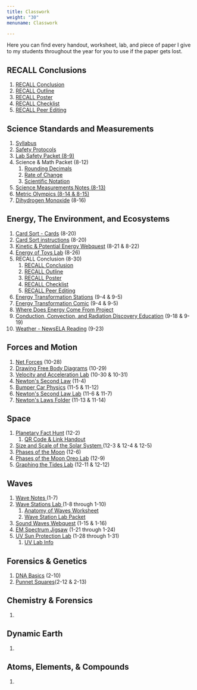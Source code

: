 ```yaml
---
title: Classwork
weight: "30"
menuname: Classwork

---
```

Here you can find every handout, worksheet, lab, and piece of paper I give to my students throughout the year for you to use if the paper gets lost.

## RECALL Conclusions

1. [RECALL Conclusion](https://drive.google.com/file/d/1a5kLdR1DF8KgCHAMBdmHHN15mREqmNTz/view?usp=sharing)
2. [RECALL Outline](https://docs.google.com/document/d/15Z_GdVBjO_7V7PCixgxnDs0nQ8xCuyAWaC2am4aceDo/edit?usp=sharing)
3. [RECALL Poster](https://drive.google.com/file/d/1qqS2wBGQzKgmOZ7zaN6XYYsyUKkxMOT7/view?usp=sharing)
4. [RECALL Checklist](https://docs.google.com/document/d/1Eah_iIiayhOFiDB8oS9S9YROZP4y7g0lr--Zk21lHHE/edit?usp=sharing)
5. [RECALL Peer Editing](https://docs.google.com/document/d/1Mx7HwqqX57WwJyfDLHVnioSL4YEfFrOjEc6WJ0W40jw/edit?usp=sharing)

## Science Standards and Measurements

1. [Syllabus](https://docs.google.com/document/d/1zBOaRIy07eLJc-7O9cBldMWj252kdwJO1MRHfRgz6PQ/edit?usp=sharing)
2. [Safety Protocols](https://docs.google.com/document/d/1HscZB2-BPXQmXD82-tgUoJx-YW8sEW83Wa_iCHQqG1U/edit?usp=sharing)
3. [Lab Safety Packet (8-9)](https://drive.google.com/open?id=1UlTB9vH4o0lBAFSMeXYsZC4I1_oGGOQz)
4. Science & Math Packet (8-12)
   1. [Rounding Decimals](https://drive.google.com/open?id=1CUfaNoTNffiBEpVTpOBR8ljprIvviqgU)
   2. [Rate of Change](https://drive.google.com/open?id=16NRSIkpUTSRSdp1ikqY206zG4MxahV8C)
   3. [Scientific Notation](https://drive.google.com/open?id=15y2LyriAyd3wvAa2MD9PuSXoSu0oZxYY)
5. [Science Measurements Notes (8-13)](https://drive.google.com/open?id=1kJ5fIUf2vRDPNAnDPZg0HyVSY24ZwgJSypp_WuEcyqI)
6. [Metric Olympics (8-14 & 8-15)](https://drive.google.com/open?id=1oHDkLGQ2g_LFBEZfW6ZevFzigrylqB3jZI3c0eUKQR8)
7. [Dihydrogen Monoxide](https://docs.google.com/document/d/1iBQr1YLyFdr8ZPr9Y4px8Cz7apj5EccQW0vKHKrhmZw/edit?usp=sharing)  (8-16)

## Energy, The Environment, and Ecosystems

 1. [Card Sort - Cards](https://drive.google.com/open?id=0B-4RjJKgPQJjRDBON1ZzclVPQTA) (8-20)
 2. [Card Sort instructions](https://docs.google.com/document/d/132c9pivzgxu1VzPiWyuZGJex9Vqgmf6OS0tAT8jRJIQ/edit) (8-20)
 3. [Kinetic & Potential Energy Webquest](https://docs.google.com/document/d/1DLHfwQDQ-CY6QDw3Qke3bEHOo5vnKxDYaFFfwbeoJ_4/edit?usp=sharing) (8-21 & 8-22)
 4. [Energy of Toys Lab](https://docs.google.com/document/d/1Rti5g8UaW8bbWt3aNsiIcpn1LGpbGzLZ5EP8I02NIBc/edit?usp=sharing) (8-26)
 5. RECALL Conclusion (8-30)
    1. [RECALL Conclusion](https://drive.google.com/file/d/1a5kLdR1DF8KgCHAMBdmHHN15mREqmNTz/view?usp=sharing)
    2. [RECALL Outline](https://docs.google.com/document/d/15Z_GdVBjO_7V7PCixgxnDs0nQ8xCuyAWaC2am4aceDo/edit?usp=sharing)
    3. [RECALL Poster](https://drive.google.com/file/d/1qqS2wBGQzKgmOZ7zaN6XYYsyUKkxMOT7/view?usp=sharing)
    4. [RECALL Checklist](https://docs.google.com/document/d/1Eah_iIiayhOFiDB8oS9S9YROZP4y7g0lr--Zk21lHHE/edit?usp=sharing)
    5. [RECALL Peer Editing](https://docs.google.com/document/d/1Mx7HwqqX57WwJyfDLHVnioSL4YEfFrOjEc6WJ0W40jw/edit?usp=sharing)
 6. [Energy Transformation Stations](https://docs.google.com/document/d/1uLEt_iv4VXG8FN4tFGiCEoLNBlhVVqo0W4a7GC1b1ek/edit?usp=sharing) (9-4 & 9-5)
 7. [Energy Transformation Comic](https://docs.google.com/document/d/10w6p7JV8GT2b_B4bfUjao2-JDp1pvgQsGfkCDE6CoQg/edit?usp=sharing) (9-4 & 9-5)
 8. [Where Does Energy Come From Project](https://docs.google.com/presentation/d/1EfjmB9KvzZ3Q3LupXQOj1TEvNnjCJHi1AG-qQrp5e_k/edit?usp=sharing)
 9. [Conduction, Convection, and Radiation Discovery Education](google.discoveryeducation.com) (9-18 & 9-19)
10. [Weather - NewsELA Reading](newsela.com) (9-23)

## Forces and Motion

1. [Net Forces](https://drive.google.com/file/d/1xcRKYamIb7K9mDo09mjavKrlvZIR9Fyu/view?usp=sharing) (10-28)
2. [Drawing Free Body Diagrams](https://docs.google.com/document/d/1yK_X_4yA1xrWzK-gIsN10u6JKdspX3sgBIwW1DpVe68/edit?usp=sharing) (10-29)
3. [Velocity and Acceleration Lab](https://docs.google.com/document/d/1GpKkUg1lP7DjbgiYPHQo-l0Dwx_9IYJWAKjakmDEyNc/edit?usp=sharing) (10-30 & 10-31)
4. [Newton's Second Law](https://drive.google.com/file/d/15qQsum_MjErzTCyhhd3Xa1_rd7lv14z9/view?usp=sharing) (11-4)
5. [Bumper Car Physics](https://docs.google.com/document/d/1Rrjd5ZCFpvGG2P6-fl8X1MSPA-ZYCdN0FnDwGUyYdLo/edit?usp=sharing) (11-5 & 11-12)
6. [Newton's Second Law Lab](https://docs.google.com/document/d/1KFQsug4zz2bF5gAacvJ38mgO0Jq1QC_95znsIZjgYRA/edit?usp=sharing) (11-6 & 11-7)
7. [Newton's Laws Folder](https://docs.google.com/document/d/1MWR3m9HUnK3oLz3m2tvnL73iRwq277h1C2BaF-0FmNI/edit?usp=sharing) (11-13 & 11-14)

## Space

1. [Planetary Fact Hunt](https://docs.google.com/document/d/1JlOnMEiMARU3eA_JndDi1ZA0ew6JDwpJoGsYJ6Un7x0/edit?usp=sharing) (12-2)
   1. [QR Code & Link Handout](https://docs.google.com/presentation/d/1wZaoVF5_sFYzv9J3hm52MLETTIHxM2gZq2ITzo-huZQ/edit?usp=sharing)
2. [Size and Scale of the Solar System ](https://docs.google.com/document/d/1a_Z62c9Bz2NW68pZe26WAWLV9_GSsyrzFO24rxlyork/edit?usp=sharing)(12-3 & 12-4 & 12-5)
3. [Phases of the Moon](https://drive.google.com/file/d/12kigsX7DYcmrTQ9a28imv4K6zbVUZcoc/view?usp=sharing) (12-6)
4. [Phases of the Moon Oreo Lab](https://docs.google.com/document/d/1nlyzrxsQvAB4aDMnYnknQpNlZXkOyM1E-KAOZV4sIMI/edit?usp=sharing) (12-9)
5. [Graphing the Tides Lab](https://docs.google.com/document/d/1pJ-65HhgvLxzWsGRC4swDq16JWw4iD02Vc5fKwDBZl4/edit?usp=sharing) (12-11 & 12-12)

## Waves

1. [Wave Notes ](https://drive.google.com/open?id=1IOWFSXQ1KAmO3X_X_DNm7CFNcvlE5TDsvLnKC2Ht47Y)(1-7)
2. [Wave Stations Lab ](https://docs.google.com/document/d/1IExU9K_WcW72HB56Mi9l11ymsvUn-8d_L7_vFvXrqW0/edit?usp=sharing)(1-8 through 1-10)
   1. [Anatomy of Waves Worksheet](https://drive.google.com/open?id=1u_AZb_lobJpg91kmTtYwMoTsAtq6LgN6)
   2. [Wave Station Lab Packet](https://drive.google.com/open?id=1Q4ypwrOdtVoSPAk1piA2-CFVuuozFqTIruldCdZiqOY)
3. [Sound Waves Webquest](https://docs.google.com/document/d/10ChD7oa1SmbttAfrhdUgF3IZQi7VtBoOpvofQp5Ppuc/edit?usp=sharing) (1-15 & 1-16)
4. [EM Spectrum Jigsaw](https://drive.google.com/open?id=1KuSi9Lf6UIZXvVQs1NEF-_VNUtqFPfYOlK_951uJsPg) (1-21 through 1-24)
5. [UV Sun Protection Lab](https://drive.google.com/open?id=1679myI_EhPYG1cEStj2pLlbhBN-N8Wkk5J3Ao3LHi5U) (1-28 through 1-31)
   1. [UV Lab Info]()

## Forensics & Genetics

1. [DNA Basics](https://docs.google.com/document/d/1yNs37sVVqeLVAX7c4wvT_JGCmD9m3KYyvywBu_0FZjU/edit?usp=sharing) (2-10)
2. [Punnet Squares](https://drive.google.com/file/d/1qVnX3HgT0EKmAzY-_4cG5rXclVxhDMZM/view?usp=sharing)(2-12 & 2-13)

## Chemistry & Forensics

1. 

## Dynamic Earth

1. 

## Atoms, Elements, & Compounds

1. 
